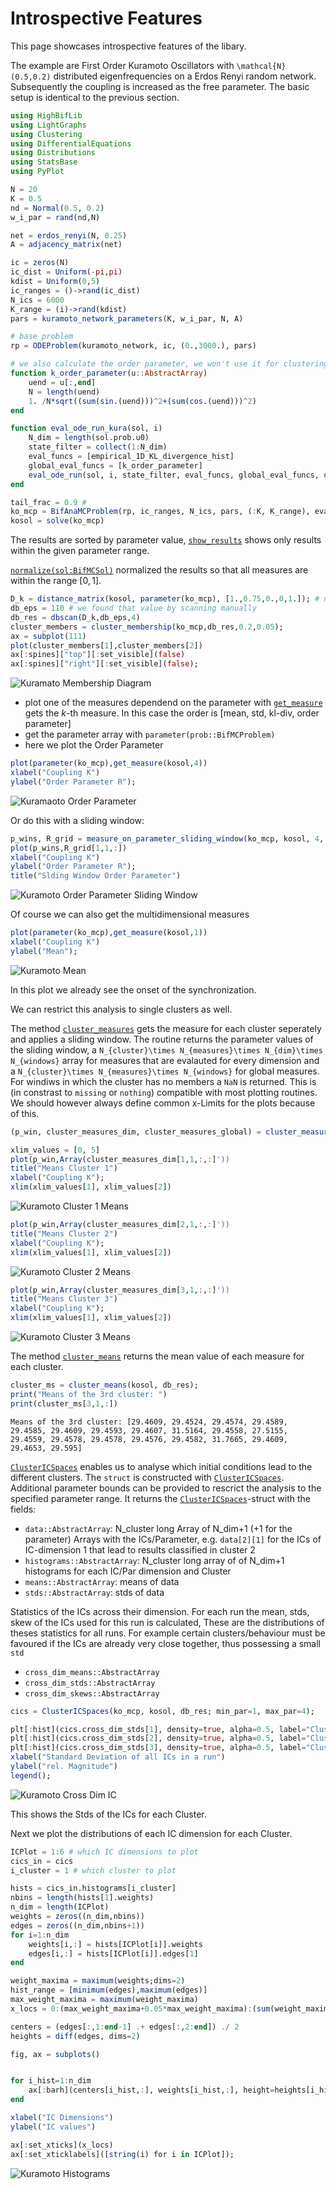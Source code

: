 
# Introspective Features

This page showcases introspective features of the libary.

The example are First Order Kuramoto Oscillators with ``\mathcal{N}(0.5,0.2)`` distributed eigenfrequencies on a Erdos Renyi random network. Subsequently the coupling is increased as the free parameter. The basic setup is identical to the previous section.

```julia
using HighBifLib
using LightGraphs
using Clustering
using DifferentialEquations
using Distributions
using StatsBase
using PyPlot
```

```julia
N = 20
K = 0.5
nd = Normal(0.5, 0.2)
w_i_par = rand(nd,N)

net = erdos_renyi(N, 0.25)
A = adjacency_matrix(net)

ic = zeros(N)
ic_dist = Uniform(-pi,pi)
kdist = Uniform(0,5)
ic_ranges = ()->rand(ic_dist)
N_ics = 6000
K_range = (i)->rand(kdist)
pars = kuramoto_network_parameters(K, w_i_par, N, A)

# base problem
rp = ODEProblem(kuramoto_network, ic, (0.,3000.), pars)

# we also calculate the order parameter, we won't use it for clustering, but we'll use it as a check
function k_order_parameter(u::AbstractArray)
    uend = u[:,end]
    N = length(uend)
    1. /N*sqrt((sum(sin.(uend)))^2+(sum(cos.(uend)))^2)
end

function eval_ode_run_kura(sol, i)
    N_dim = length(sol.prob.u0)
    state_filter = collect(1:N_dim)
    eval_funcs = [empirical_1D_KL_divergence_hist]
    global_eval_funcs = [k_order_parameter]
    eval_ode_run(sol, i, state_filter, eval_funcs, global_eval_funcs, cyclic_setback=true)
end

tail_frac = 0.9 #
ko_mcp = BifAnaMCProblem(rp, ic_ranges, N_ics, pars, (:K, K_range), eval_ode_run_kura, tail_frac)
kosol = solve(ko_mcp)
```
The results are sorted by parameter value, [`show_results`](@ref) shows only results within the given parameter range.

[`normalize(sol:BifMCSol)`](@ref) normalized the results so that all measures are within the range $[0,1]$.

```julia
D_k = distance_matrix(kosol, parameter(ko_mcp), [1.,0.75,0.,0,1.]); # no weight on the order_parameter and kl div
db_eps = 110 # we found that value by scanning manually
db_res = dbscan(D_k,db_eps,4)
cluster_members = cluster_membership(ko_mcp,db_res,0.2,0.05);
ax = subplot(111)
plot(cluster_members[1],cluster_members[2])
ax[:spines]["top"][:set_visible](false)
ax[:spines]["right"][:set_visible](false);
```

![Kuramato Membership Diagram](img/output_4_0.png)

* plot one of the measures dependend on the parameter with [`get_measure`](@ref) gets the $k$-th measure. In this case the order is [mean, std, kl-div, order parameter]
* get the parameter array with `parameter(prob::BifMCProblem)`
* here we plot the Order Parameter

```julia
plot(parameter(ko_mcp),get_measure(kosol,4))
xlabel("Coupling K")
ylabel("Order Parameter R");
```
![Kuramaoto Order Parameter](img/output_6_0.png)

Or do this with a sliding window:
```julia
p_wins, R_grid = measure_on_parameter_sliding_window(ko_mcp, kosol, 4, 0.2, 0.05);
plot(p_wins,R_grid[1,1,:])
xlabel("Coupling K")
ylabel("Order Parameter R");
title("Slding Window Order Parameter")
```
![Kuramoto Order Parameter Sliding Window](img/output_7_0.png)

Of course we can also get the multidimensional measures

```julia
plot(parameter(ko_mcp),get_measure(kosol,1))
xlabel("Coupling K")
ylabel("Mean");
```
![Kuramoto Mean](img/output_8_0.png)

In this plot we already see the onset of the synchronization.

We can restrict this analysis to single clusters as well.

The method [`cluster_measures`](@ref) gets the measure for each cluster seperately and applies a sliding window. The routine returns the parameter values of the sliding window, a ``N_{cluster}\times N_{measures}\times N_{dim}\times N_{windows}`` array for measures that are evalauted for every dimension and a ``N_{cluster}\times N_{measures}\times N_{windows}`` for global measures. For windiws in which the cluster has no members a `NaN` is returned. This is (in constrast to `missing` or `nothing`) compatible with most plotting routines. We should however always define common x-Limits for the plots because of this.

```julia
(p_win, cluster_measures_dim, cluster_measures_global) = cluster_measures(ko_mcp, kosol, db_res, 0.1, 0.01);
```

```julia
xlim_values = [0, 5]
plot(p_win,Array(cluster_measures_dim[1,1,:,:]'))
title("Means Cluster 1")
xlabel("Coupling K");
xlim(xlim_values[1], xlim_values[2])
```

![Kuramoto Cluster 1 Means](img/output_12_0.png)


```julia
plot(p_win,Array(cluster_measures_dim[2,1,:,:]'))
title("Means Cluster 2")
xlabel("Coupling K");
xlim(xlim_values[1], xlim_values[2])
```

![Kuramoto Cluster 2 Means](img/output_13_0.png)

```julia
plot(p_win,Array(cluster_measures_dim[3,1,:,:]'))
title("Means Cluster 3")
xlabel("Coupling K");
xlim(xlim_values[1], xlim_values[2])
```
![Kuramoto Cluster 3 Means](img/output_14_0.png)

The method [`cluster_means`](@ref) returns the mean value of each measure for each cluster.

```julia
cluster_ms = cluster_means(kosol, db_res);
print("Means of the 3rd cluster: ")
print(cluster_ms[3,1,:])
```
    Means of the 3rd cluster: [29.4609, 29.4524, 29.4574, 29.4589, 29.4585, 29.4609, 29.4593, 29.4607, 31.5164, 29.4558, 27.5155, 29.4559, 29.4578, 29.4578, 29.4576, 29.4582, 31.7665, 29.4609, 29.4653, 29.595]


[`ClusterICSpaces`](@ref) enables us to analyse which initial conditions lead to the different clusters.
The ``struct`` is constructed with [`ClusterICSpaces`](@ref). Additional parameter bounds can be provided to rescrict the analysis to the specified parameter range. It returns the [`ClusterICSpaces`](@ref)-struct with the fields:
* `data::AbstractArray`: N_cluster long Array of N_dim+1 (+1 for the parameter) Arrays with the ICs/Parameter, e.g. `data[2][1]` for the ICs of IC-dimension 1 that lead to results classified in cluster 2
* `histograms::AbstractArray`: N_cluster long array of of N_dim+1 histograms for each IC/Par dimension and Cluster
* `means::AbstractArray`: means of data
* `stds::AbstractArray`: stds of data

Statistics of the ICs across their dimension. For each run the mean, stds, skew of the ICs used for this run is calculated, These are the distributions of theses statistics for all runs. For example certain clusters/behaviour must be favoured if the ICs are already very close together, thus possessing a small ``std``
* `cross_dim_means::AbstractArray`
* `cross_dim_stds::AbstractArray`
* `cross_dim_skews::AbstractArray`

```julia
cics = ClusterICSpaces(ko_mcp, kosol, db_res; min_par=1, max_par=4);
```

```julia
plt[:hist](cics.cross_dim_stds[1], density=true, alpha=0.5, label="Cluster1")
plt[:hist](cics.cross_dim_stds[2], density=true, alpha=0.5, label="Cluster2")
plt[:hist](cics.cross_dim_stds[3], density=true, alpha=0.5, label="Cluster3")
xlabel("Standard Deviation of all ICs in a run")
ylabel("rel. Magnitude")
legend();
```
![Kuramoto Cross Dim IC](img/output_19_0.png)

This shows the Stds of the ICs for each Cluster.

Next we plot the distributions of each IC dimension for each Cluster.

```julia
ICPlot = 1:6 # which IC dimensions to plot
cics_in = cics
i_cluster = 1 # which cluster to plot

hists = cics_in.histograms[i_cluster]
nbins = length(hists[1].weights)
n_dim = length(ICPlot)
weights = zeros((n_dim,nbins))
edges = zeros((n_dim,nbins+1))
for i=1:n_dim
    weights[i,:] = hists[ICPlot[i]].weights
    edges[i,:] = hists[ICPlot[i]].edges[1]
end

weight_maxima = maximum(weights;dims=2)
hist_range = [minimum(edges),maximum(edges)]
max_weight_maxima = maximum(weight_maxima)
x_locs = 0:(max_weight_maxima+0.05*max_weight_maxima):(sum(weight_maxima)+max_weight_maxima)

centers = (edges[:,1:end-1] .+ edges[:,2:end]) ./ 2
heights = diff(edges, dims=2)

fig, ax = subplots()


for i_hist=1:n_dim
    ax[:barh](centers[i_hist,:], weights[i_hist,:], height=heights[i_hist,:], left=x_locs[i_hist])
end

xlabel("IC Dimensions")
ylabel("IC values")

ax[:set_xticks](x_locs)
ax[:set_xticklabels]([string(i) for i in ICPlot]);
```
![Kuramoto Histograms](img/output_21_0.png)
